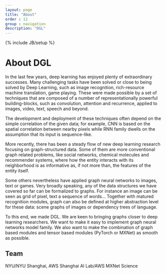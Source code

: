 ```yaml
---
layout: page
title: "About"
order : 12
group : navigation
description: "DGL"
---
```

{% include JB/setup %}

# About DGL

In the last few years, deep learning has enjoyed plenty of extraordinary
successes. Many challenging tasks have been solved or close to being solved by
Deep Learning, such as image recognition, rich-resource machine translation,
game playing. These were made possible by a set of techniques that are
composed of a number of representationally powerful building-blocks, such as
convolution, attention and recurrence, applied to images, video, text, speech
and beyond. 

The development and deployment of these techniques often depend on
the simple correlation of the given data; for example, CNN is based on the
spatial correlation between nearby pixels while RNN family dwells on the
assumption that its input is sequence-like.

More recently, there has been a steady flow of new deep learning research
focusing on graph-structured data. Some of them are more conventional graph
related problems, like social networks, chemical molecules and recommender
systems, where how the entity interacts with its neighborhood is as
informative as, if not more than, the features of the entity itself.

Some others nevertheless have applied graph neural networks to images, text or
games. Very broadly speaking, any of the data structures we have covered so
far can be formalized to graphs. For instance an image can be seen as grid of
pixel, text a sequence of words… Together with matured recognition modules,
graph can also be defined at higher abstraction level for these data: scene
graphs of images or dependency trees of language.

To this end, we made DGL. We are keen to bringing graphs closer to deep
learning researchers. We want to make it easy to implement graph neural
networks model family. We also want to make the combination of graph based
modules and tensor based modules (PyTorch or MXNet) as smooth as possible.

## Team
NYU/NYU Shanghai, AWS Shanghai AI Lab/AWS MXNet Science
